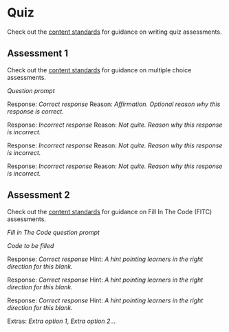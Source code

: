 # Quiz

Check out the [content standards](http://curriculum-documentation.codecademy.com/Content-Standards/quiz/) for guidance on writing quiz assessments.

## Assessment 1

Check out the [content standards](http://curriculum-documentation.codecademy.com/Content-Standards/multiple-choice/) for guidance on multiple choice assessments.

_Question prompt_

Response: _Correct response_
Reason: _Affirmation. Optional reason why this response is correct._

Response: _Incorrect response_
Reason: _Not quite. Reason why this response is incorrect._

Response: _Incorrect response_
Reason: _Not quite. Reason why this response is incorrect._

Response: _Incorrect response_
Reason: _Not quite. Reason why this response is incorrect._

## Assessment 2

Check out the [content standards](http://curriculum-documentation.codecademy.com/Content-Standards/fill-in-the-code/) for guidance on Fill In The Code (FITC) assessments.

_Fill in The Code question prompt_

_Code to be filled_

Response: _Correct response_
Hint: _A hint pointing learners in the right direction for this blank._

Response: _Correct response_
Hint: _A hint pointing learners in the right direction for this blank._

Response: _Correct response_
Hint: _A hint pointing learners in the right direction for this blank._

Extras:
_Extra option 1_, _Extra option 2_...
